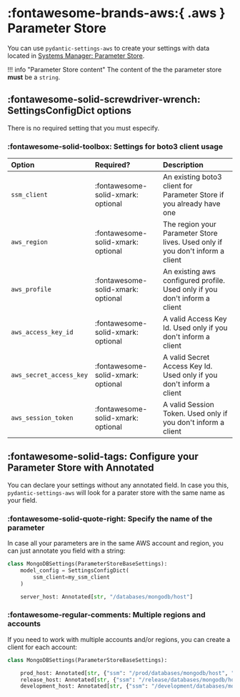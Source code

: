 # :fontawesome-brands-aws:{ .aws } Parameter Store

You can use `pydantic-settings-aws` to create your settings with data located in [Systems Manager: Parameter Store](https://docs.aws.amazon.com/systems-manager/latest/userguide/systems-manager-parameter-store.html).

!!! info "Parameter Store content"
    The content of the the parameter store **must** be a `string`.

## :fontawesome-solid-screwdriver-wrench: SettingsConfigDict options

There is no required setting that you must especify.

### :fontawesome-solid-toolbox: Settings for boto3 client usage

| Option                  | Required?                          | Description                                                                   |
| :---------------------- | :--------------------------------- | :---------------------------------------------------------------------------- |
| `ssm_client`            | :fontawesome-solid-xmark: optional | An existing boto3 client for Parameter Store if you already have one          |
| `aws_region`            | :fontawesome-solid-xmark: optional | The region your Parameter Store lives. Used only if you don't inform a client |
| `aws_profile`           | :fontawesome-solid-xmark: optional | An existing aws configured profile. Used only if you don't inform a client    |
| `aws_access_key_id`     | :fontawesome-solid-xmark: optional | A valid Access Key Id. Used only if you don't inform a client                 |
| `aws_secret_access_key` | :fontawesome-solid-xmark: optional | A valid Secret Access Key Id. Used only if you don't inform a client          |
| `aws_session_token`     | :fontawesome-solid-xmark: optional | A valid Session Token. Used only if you don't inform a client                 |

## :fontawesome-solid-tags: Configure your Parameter Store with Annotated

You can declare your settings without any annotated field. In case you this, `pydantic-settings-aws` will look for a parater store with the same name as your field.

### :fontawesome-solid-quote-right: Specify the name of the parameter

In case all your parameters are in the same AWS account and region, you can just annotate you field with a string:

```py linenums="1"
class MongoDBSettings(ParameterStoreBaseSettings):
    model_config = SettingsConfigDict(
        ssm_client=my_ssm_client
    )

    server_host: Annotated[str, "/databases/mongodb/host"]
```

### :fontawesome-regular-comments: Multiple regions and accounts

If you need to work with multiple accounts and/or regions, you can create a client for each account:

```py linenums="1"
class MongoDBSettings(ParameterStoreBaseSettings):

    prod_host: Annotated[str, {"ssm": "/prod/databases/mongodb/host", "ssm_client": prod_client}]
    release_host: Annotated[str, {"ssm": "/release/databases/mongodb/host", "ssm_client": release_client}]
    development_host: Annotated[str, {"ssm": "/development/databases/mongodb/host", "ssm_client": development_client}]
```
